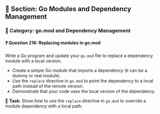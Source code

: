 ## 📘 Section: Go Modules and Dependency Management  
### 🔹 Category: go.mod and Dependency Management  
#### ❓ Question 216: Replacing modules in go.mod

Write a Go program and update your `go.mod` file to replace a dependency module with a local version.

- Create a simple Go module that imports a dependency (it can be a dummy or real module).
- Use the `replace` directive in `go.mod` to point the dependency to a local path instead of the remote version.
- Demonstrate that your code uses the local version of the dependency.

🔧 **Task:** Show how to use the `replace` directive in `go.mod` to override a module dependency with a local path.
